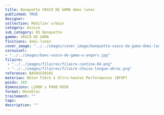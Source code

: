 ```yaml
---
title: Banquette VASCO DE GAMA demi lunes 
published: TRUE
designer: 
collection: Mobilier urbain
category: Assise
sub_category: 05 Banquette
gamme: VASCO DE GAMA
finitions: demi-lunes
cover_image: "../../images/cover_image/banquette-vasco-de-gama-demi-lunes.jpg"
caroussel: 
- "../../images/banc-vasco-de-gama-a-angers.jpg"
filaire: 
 - "../../images/filaires/filaire-cantine-04.png"
 - "../../images/filaires/filaire-chaise-longue-obrac.png"
reference: BAVASCO0101
materiau: Béton Fibré à Ultra-hautes Performances (BFUP)
poids: 183
dimensions: L2000 x P400 H550
format: Monobloc
traitement: ""
tags: 
description: ""
---
```

